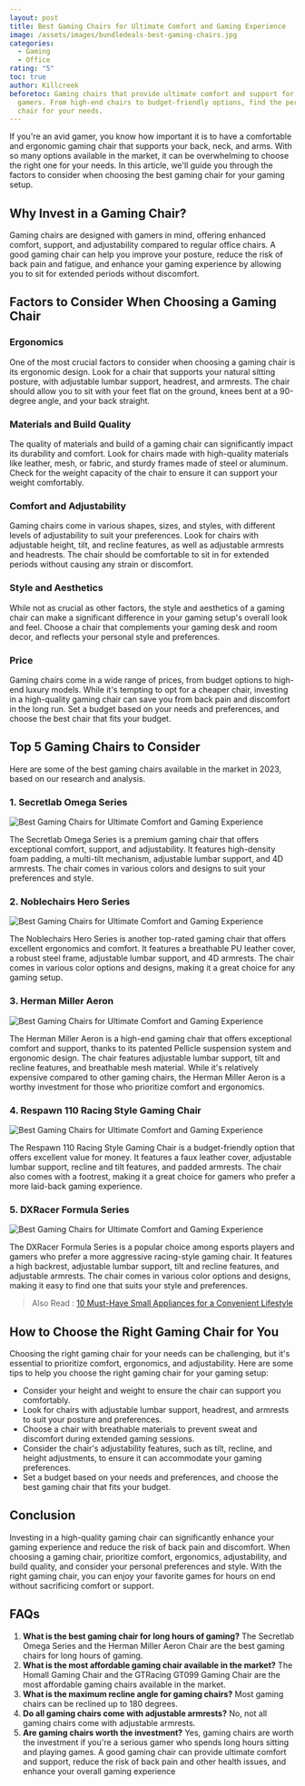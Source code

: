```yaml
---
layout: post
title: Best Gaming Chairs for Ultimate Comfort and Gaming Experience
image: /assets/images/bundledeals-best-gaming-chairs.jpg
categories:
  - Gaming
  - Office
rating: "5"
toc: true
author: Killcreek
beforetoc: Gaming chairs that provide ultimate comfort and support for serious
  gamers. From high-end chairs to budget-friendly options, find the perfect
  chair for your needs.
---
```

If you're an avid gamer, you know how important it is to have a comfortable and ergonomic gaming chair that supports your back, neck, and arms. With so many options available in the market, it can be overwhelming to choose the right one for your needs. In this article, we'll guide you through the factors to consider when choosing the best gaming chair for your gaming setup.



## Why Invest in a Gaming Chair?

Gaming chairs are designed with gamers in mind, offering enhanced comfort, support, and adjustability compared to regular office chairs. A good gaming chair can help you improve your posture, reduce the risk of back pain and fatigue, and enhance your gaming experience by allowing you to sit for extended periods without discomfort.



## Factors to Consider When Choosing a Gaming Chair



### Ergonomics

One of the most crucial factors to consider when choosing a gaming chair is its ergonomic design. Look for a chair that supports your natural sitting posture, with adjustable lumbar support, headrest, and armrests. The chair should allow you to sit with your feet flat on the ground, knees bent at a 90-degree angle, and your back straight.



### Materials and Build Quality

The quality of materials and build of a gaming chair can significantly impact its durability and comfort. Look for chairs made with high-quality materials like leather, mesh, or fabric, and sturdy frames made of steel or aluminum. Check for the weight capacity of the chair to ensure it can support your weight comfortably.



### Comfort and Adjustability

Gaming chairs come in various shapes, sizes, and styles, with different levels of adjustability to suit your preferences. Look for chairs with adjustable height, tilt, and recline features, as well as adjustable armrests and headrests. The chair should be comfortable to sit in for extended periods without causing any strain or discomfort.



### Style and Aesthetics

While not as crucial as other factors, the style and aesthetics of a gaming chair can make a significant difference in your gaming setup's overall look and feel. Choose a chair that complements your gaming desk and room decor, and reflects your personal style and preferences.



### Price

Gaming chairs come in a wide range of prices, from budget options to high-end luxury models. While it's tempting to opt for a cheaper chair, investing in a high-quality gaming chair can save you from back pain and discomfort in the long run. Set a budget based on your needs and preferences, and choose the best chair that fits your budget.



## Top 5 Gaming Chairs to Consider

Here are some of the best gaming chairs available in the market in 2023, based on our research and analysis.

### 1. Secretlab Omega Series

![Best Gaming Chairs for Ultimate Comfort and Gaming Experience](/assets/images/secretlabs-omega-series.jpg "Secretlab Omega Series")

The Secretlab Omega Series is a premium gaming chair that offers exceptional comfort, support, and adjustability. It features high-density foam padding, a multi-tilt mechanism, adjustable lumbar support, and 4D armrests. The chair comes in various colors and designs to suit your preferences and style.



### 2. Noblechairs Hero Series

![Best Gaming Chairs for Ultimate Comfort and Gaming Experience](/assets/images/noblechairs_hero_intro.jpg "Noblechairs Hero")

The Noblechairs Hero Series is another top-rated gaming chair that offers excellent ergonomics and comfort. It features a breathable PU leather cover, a robust steel frame, adjustable lumbar support, and 4D armrests. The chair comes in various color options and designs, making it a great choice for any gaming setup.



### 3. Herman Miller Aeron

![Best Gaming Chairs for Ultimate Comfort and Gaming Experience](/assets/images/heerman-miller_aeron.jpg "Herman Miller Aeron")

The Herman Miller Aeron is a high-end gaming chair that offers exceptional comfort and support, thanks to its patented Pellicle suspension system and ergonomic design. The chair features adjustable lumbar support, tilt and recline features, and breathable mesh material. While it's relatively expensive compared to other gaming chairs, the Herman Miller Aeron is a worthy investment for those who prioritize comfort and ergonomics.



### 4. Respawn 110 Racing Style Gaming Chair

![Best Gaming Chairs for Ultimate Comfort and Gaming Experience](/assets/images/respawn110.jpg "Respawn 110 Racing Style Gaming Chair")

The Respawn 110 Racing Style Gaming Chair is a budget-friendly option that offers excellent value for money. It features a faux leather cover, adjustable lumbar support, recline and tilt features, and padded armrests. The chair also comes with a footrest, making it a great choice for gamers who prefer a more laid-back gaming experience.



### 5. DXRacer Formula Series

![Best Gaming Chairs for Ultimate Comfort and Gaming Experience](/assets/images/dxracer-formula-series.png "DXRacer Formula Series")

The DXRacer Formula Series is a popular choice among esports players and gamers who prefer a more aggressive racing-style gaming chair. It features a high backrest, adjustable lumbar support, tilt and recline features, and adjustable armrests. The chair comes in various color options and designs, making it easy to find one that suits your style and preferences.



> A﻿lso Read : [10 Must-Have Small Appliances for a Convenient Lifestyle](https://bundledeals.xyz/10-must-have-small-appliances-for-a-convenient-lifestyle/)





## How to Choose the Right Gaming Chair for You

Choosing the right gaming chair for your needs can be challenging, but it's essential to prioritize comfort, ergonomics, and adjustability. Here are some tips to help you choose the right gaming chair for your gaming setup:

* Consider your height and weight to ensure the chair can support you comfortably.
* Look for chairs with adjustable lumbar support, headrest, and armrests to suit your posture and preferences.
* Choose a chair with breathable materials to prevent sweat and discomfort during extended gaming sessions.
* Consider the chair's adjustability features, such as tilt, recline, and height adjustments, to ensure it can accommodate your gaming preferences.
* Set a budget based on your needs and preferences, and choose the best gaming chair that fits your budget.

## Conclusion

Investing in a high-quality gaming chair can significantly enhance your gaming experience and reduce the risk of back pain and discomfort. When choosing a gaming chair, prioritize comfort, ergonomics, adjustability, and build quality, and consider your personal preferences and style. With the right gaming chair, you can enjoy your favorite games for hours on end without sacrificing comfort or support.



## FAQs

1. **What is the best gaming chair for long hours of gaming?** The Secretlab Omega Series and the Herman Miller Aeron Chair are the best gaming chairs for long hours of gaming.
2. **What is the most affordable gaming chair available in the market?** The Homall Gaming Chair and the GTRacing GT099 Gaming Chair are the most affordable gaming chairs available in the market.
3. **What is the maximum recline angle for gaming chairs?** Most gaming chairs can be reclined up to 180 degrees.
4. **Do all gaming chairs come with adjustable armrests?** No, not all gaming chairs come with adjustable armrests.
5. **Are gaming chairs worth the investment?** Yes, gaming chairs are worth the investment if you're a serious gamer who spends long hours sitting and playing games. A good gaming chair can provide ultimate comfort and support, reduce the risk of back pain and other health issues, and enhance your overall gaming experience
